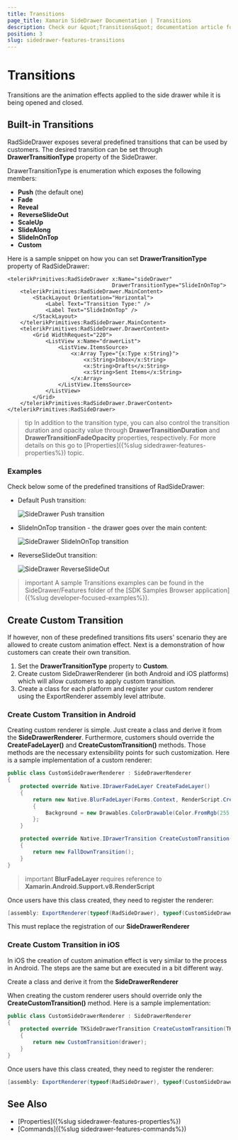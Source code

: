 ```yaml
---
title: Transitions
page_title: Xamarin SideDrawer Documentation | Transitions
description: Check our &quot;Transitions&quot; documentation article for Telerik SideDrawer for Xamarin control.
position: 3
slug: sidedrawer-features-transitions
---
```


# Transitions

Transitions are the animation effects applied to the side drawer while it is being opened and closed.

## Built-in Transitions

RadSideDrawer exposes several predefined transitions that can be used by customers. The desired transition can be set through **DrawerTransitionType** property of the SideDrawer. 

DrawerTransitionType is enumeration which exposes the following members:

* **Push** (the default one)
* **Fade**
* **Reveal**
* **ReverseSlideOut**
* **ScaleUp**
* **SlideAlong**
* **SlideInOnTop**
* **Custom**

Here is a sample snippet on how you can set **DrawerTransitionType** property of RadSideDrawer:

```XAML
<telerikPrimitives:RadSideDrawer x:Name="sideDrawer" 
                                 DrawerTransitionType="SlideInOnTop">
    <telerikPrimitives:RadSideDrawer.MainContent>
		<StackLayout Orientation="Horizontal">
			<Label Text="Transition Type:" />
			<Label Text="SlideInOnTop" />
		</StackLayout>
    </telerikPrimitives:RadSideDrawer.MainContent>
    <telerikPrimitives:RadSideDrawer.DrawerContent>
		<Grid WidthRequest="220">
			<ListView x:Name="drawerList">
				<ListView.ItemsSource>
					<x:Array Type="{x:Type x:String}">
						<x:String>Inbox</x:String>
						<x:String>Drafts</x:String>
						<x:String>Sent Items</x:String>
					</x:Array>
				</ListView.ItemsSource>
			</ListView>
		</Grid>
    </telerikPrimitives:RadSideDrawer.DrawerContent>
</telerikPrimitives:RadSideDrawer>
```

>tip In addition to the transition type, you can also control the transition duration and opacity value through **DrawerTransitionDuration** and **DrawerTransitionFadeOpacity** properties, respectively. For more details on this go to [Properties]({%slug sidedrawer-features-properties%}) topic.

### Examples

Check below some of the predefined transitions of RadSideDrawer:

* Default Push transition:

	![SideDrawer Push transition](images/sidedrawer_push.gif)

* SlideInOnTop transition - the drawer goes over the main content:

	![SideDrawer SlideInOnTop transition](images/sidedrawer_slidein.gif)

* ReverseSlideOut transition:

	![SideDrawer ReverseSlideOut](images/sidedrawer_reverseslideout.gif)

>important A sample Transitions examples can be found in the SideDrawer/Features folder of the [SDK Samples Browser application]({%slug developer-focused-examples%}).

## Create Custom Transition

If however, non of these predefined transitions fits users' scenario they are allowed to create custom animation effect. Next is a demonstration of how customers can create their own transition.

1. Set the **DrawerTransitionType** property to **Custom**. 
1. Create custom SideDrawerRenderer (in both Android and iOS platforms) which will allow customers to apply custom transition.
1. Create a class for each platform and register your custom renderer using the ExportRenderer assembly level attribute.

### Create Custom Transition in Android

Creating custom renderer is simple. Just create a class and derive it from the **SideDrawerRenderer**. Furthermore, customers should override the **CreateFadeLayer()** and **CreateCustomTransition()** methods. Those methods are the necessary extensibility points for such customization. Here is a sample implementation of a custom renderer:

```C#
public class CustomSideDrawerRenderer : SideDrawerRenderer
{
    protected override Native.IDrawerFadeLayer CreateFadeLayer()
    {
        return new Native.BlurFadeLayer(Forms.Context, RenderScript.Create(Forms.Context))
        {
            Background = new Drawables.ColorDrawable(Color.FromRgb(255, 200, 255).ToAndroid())
        };
    }

    protected override Native.IDrawerTransition CreateCustomTransition()
    {
        return new FallDownTransition();
    }
}
```

>important **BlurFadeLayer** requires reference to **Xamarin.Android.Support.v8.RenderScript**

Once users have this class created, they need to register the renderer:

```C#
[assembly: ExportRenderer(typeof(RadSideDrawer), typeof(CustomSideDrawerRenderer))]
```

This must replace the registration of our **SideDrawerRenderer**

### Create Custom Transition in iOS

In iOS the creation of custom animation effect is very similar to the process in Android. The steps are the same but are executed in a bit different way.

Create a class and derive it from the **SideDrawerRenderer**

When creating the custom renderer users should override only the **CreateCustomTransition()** method. Here is a sample implementation:

```C#
public class CustomSideDrawerRenderer : SideDrawerRenderer
{
    protected override TKSideDrawerTransition CreateCustomTransition(TKSideDrawer drawer)
    {
        return new CustomTransition(drawer);
    }
}
```

Once users have this class created, they need to register the renderer:

```C#
[assembly: ExportRenderer(typeof(RadSideDrawer), typeof(CustomSideDrawerRenderer))]
```

## See Also

- [Properties]({%slug sidedrawer-features-properties%})
- [Commands]({%slug sidedrawer-features-commands%})
